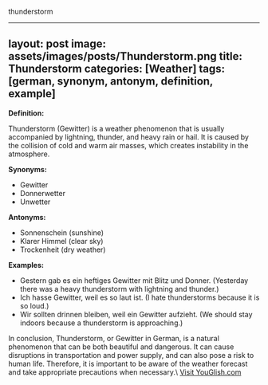 thunderstorm

---
layout: post
image: assets/images/posts/Thunderstorm.png
title: Thunderstorm
categories: [Weather]
tags: [german, synonym, antonym, definition, example]
---

**Definition:**

Thunderstorm (Gewitter) is a weather phenomenon that is usually accompanied by lightning, thunder, and heavy rain or hail. It is caused by the collision of cold and warm air masses, which creates instability in the atmosphere.

**Synonyms:**

- Gewitter
- Donnerwetter
- Unwetter

**Antonyms:**

- Sonnenschein (sunshine)
- Klarer Himmel (clear sky)
- Trockenheit (dry weather)

**Examples:**

- Gestern gab es ein heftiges Gewitter mit Blitz und Donner. (Yesterday there was a heavy thunderstorm with lightning and thunder.)
- Ich hasse Gewitter, weil es so laut ist. (I hate thunderstorms because it is so loud.)
- Wir sollten drinnen bleiben, weil ein Gewitter aufzieht. (We should stay indoors because a thunderstorm is approaching.)

In conclusion, Thunderstorm, or Gewitter in German, is a natural phenomenon that can be both beautiful and dangerous. It can cause disruptions in transportation and power supply, and can also pose a risk to human life. Therefore, it is important to be aware of the weather forecast and take appropriate precautions when necessary.\ <a id="yg-widget-0" class="youglish-widget" data-query="Thunderstorm" data-lang="german" data-components="8412" data-auto-start="0" data-bkg-color="theme_light" data-title="How%20to%20pronounce%20Thunderstorm%20in%20German"  rel="nofollow" href="https://youglish.com">Visit YouGlish.com</a><script async src="https://youglish.com/public/emb/widget.js" charset="utf-8"></script>